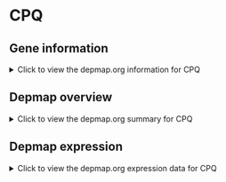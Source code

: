 <h1>CPQ</h1>

<h2>Gene information</h2>
<details>
  <summary>Click to view the depmap.org information for CPQ</summary>
  <iframe src="https://depmap.org/portal/gene/CPQ?tab=about" style="border:none;width:100%;height:800px"></iframe>
</details>

<h2>Depmap overview</h2>
<details>
  <summary>Click to view the depmap.org summary for CPQ</summary>
  <iframe src="https://depmap.org/portal/gene/CPQ?tab=overview" style="border:none;width:100%;height:800px"></iframe>
</details>

<h2>Depmap expression</h2>
<details>
  <summary>Click to view the depmap.org expression data for CPQ</summary>
  <iframe src="https://depmap.org/portal/gene/CPQ?tab=characterization" style="border:none;width:100%;height:800px"></iframe>
</details>


<!--
<h2>Reactome Pathway diagram</h2>
PNAME
-->


